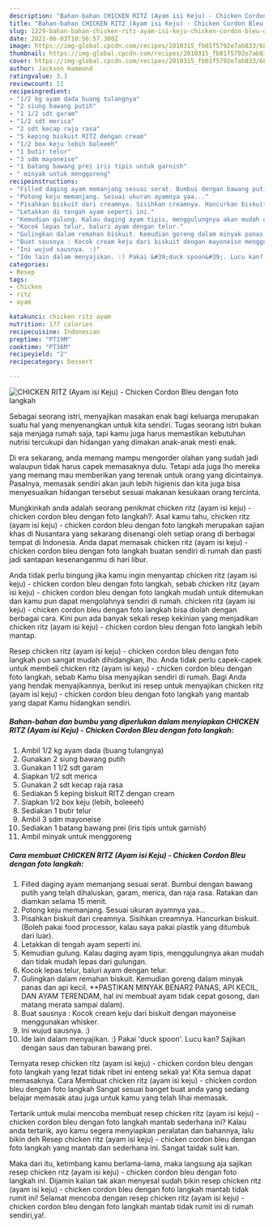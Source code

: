 ```yaml
---
description: "Bahan-bahan CHICKEN RITZ (Ayam isi Keju) - Chicken Cordon Bleu dengan foto langkah Sederhana dan Mudah Dibuat"
title: "Bahan-bahan CHICKEN RITZ (Ayam isi Keju) - Chicken Cordon Bleu dengan foto langkah Sederhana dan Mudah Dibuat"
slug: 1229-bahan-bahan-chicken-ritz-ayam-isi-keju-chicken-cordon-bleu-dengan-foto-langkah-sederhana-dan-mudah-dibuat
date: 2021-06-03T10:56:57.300Z
image: https://img-global.cpcdn.com/recipes/2010315_fb01f5792e7ab833/680x482cq70/chicken-ritz-ayam-isi-keju-chicken-cordon-bleu-dengan-foto-langkah-foto-resep-utama.jpg
thumbnail: https://img-global.cpcdn.com/recipes/2010315_fb01f5792e7ab833/680x482cq70/chicken-ritz-ayam-isi-keju-chicken-cordon-bleu-dengan-foto-langkah-foto-resep-utama.jpg
cover: https://img-global.cpcdn.com/recipes/2010315_fb01f5792e7ab833/680x482cq70/chicken-ritz-ayam-isi-keju-chicken-cordon-bleu-dengan-foto-langkah-foto-resep-utama.jpg
author: Jackson Hammond
ratingvalue: 3.1
reviewcount: 11
recipeingredient:
- "1/2 kg ayam dada buang tulangnya"
- "2 siung bawang putih"
- "1 1/2 sdt garam"
- "1/2 sdt merica"
- "2 sdt kecap raja rasa"
- "5 keping biskuit RITZ dengan cream"
- "1/2 box keju lebih boleeeh"
- "1 butir telur"
- "3 sdm mayoneise"
- "1 batang bawang prei iris tipis untuk garnish"
- " minyak untuk menggoreng"
recipeinstructions:
- "Filled daging ayam memanjang sesuai serat. Bumbui dengan bawang putih yang telah dihaluskan, garam, merica, dan raja rasa. Ratakan dan diamkan selama 15 menit."
- "Potong keju memanjang. Sesuai ukuran ayamnya yaa..."
- "Pisahkan biskuit dari creamnya. Sisihkan creamnya. Hancurkan biskuit. (Boleh pakai food processor, kalau saya pakai plastik yang ditumbuk dari luar)."
- "Letakkan di tengah ayam seperti ini."
- "Kemudian gulung. Kalau daging ayam tipis, menggulungnya akan mudah dan tidak mudah lepas dari gulungan."
- "Kocok lepas telur, baluri ayam dengan telur."
- "Gulingkan dalam remahan biskuit. Kemudian goreng dalam minyak panas dan api kecil. **PASTIKAN MINYAK BENAR2 PANAS, API KECIL, DAN AYAM TERENDAM, hal ini membuat ayam tidak cepat gosong, dan matang merata sampai dalam)."
- "Buat sausnya : Kocok cream keju dari biskuit dengan mayoneise menggunakan whisker."
- "Ini wujud sausnya. :)"
- "Ide lain dalam menyajikan. :) Pakai &#39;duck spoon&#39;. Lucu kan? Sajikan dengan saus dan taburan bawang prei."
categories:
- Resep
tags:
- chicken
- ritz
- ayam

katakunci: chicken ritz ayam 
nutrition: 177 calories
recipecuisine: Indonesian
preptime: "PT19M"
cooktime: "PT36M"
recipeyield: "2"
recipecategory: Dessert

---
```



![CHICKEN RITZ (Ayam isi Keju) - Chicken Cordon Bleu dengan foto langkah](https://img-global.cpcdn.com/recipes/2010315_fb01f5792e7ab833/680x482cq70/chicken-ritz-ayam-isi-keju-chicken-cordon-bleu-dengan-foto-langkah-foto-resep-utama.jpg)

Sebagai seorang istri, menyajikan masakan enak bagi keluarga merupakan suatu hal yang menyenangkan untuk kita sendiri. Tugas seorang istri bukan saja menjaga rumah saja, tapi kamu juga harus memastikan kebutuhan nutrisi tercukupi dan hidangan yang dimakan anak-anak mesti enak.

Di era  sekarang, anda memang mampu mengorder olahan yang sudah jadi walaupun tidak harus capek memasaknya dulu. Tetapi ada juga lho mereka yang memang mau memberikan yang terenak untuk orang yang dicintainya. Pasalnya, memasak sendiri akan jauh lebih higienis dan kita juga bisa menyesuaikan hidangan tersebut sesuai makanan kesukaan orang tercinta. 



Mungkinkah anda adalah seorang penikmat chicken ritz (ayam isi keju) - chicken cordon bleu dengan foto langkah?. Asal kamu tahu, chicken ritz (ayam isi keju) - chicken cordon bleu dengan foto langkah merupakan sajian khas di Nusantara yang sekarang disenangi oleh setiap orang di berbagai tempat di Indonesia. Anda dapat memasak chicken ritz (ayam isi keju) - chicken cordon bleu dengan foto langkah buatan sendiri di rumah dan pasti jadi santapan kesenanganmu di hari libur.

Anda tidak perlu bingung jika kamu ingin menyantap chicken ritz (ayam isi keju) - chicken cordon bleu dengan foto langkah, sebab chicken ritz (ayam isi keju) - chicken cordon bleu dengan foto langkah mudah untuk ditemukan dan kamu pun dapat mengolahnya sendiri di rumah. chicken ritz (ayam isi keju) - chicken cordon bleu dengan foto langkah bisa diolah dengan berbagai cara. Kini pun ada banyak sekali resep kekinian yang menjadikan chicken ritz (ayam isi keju) - chicken cordon bleu dengan foto langkah lebih mantap.

Resep chicken ritz (ayam isi keju) - chicken cordon bleu dengan foto langkah pun sangat mudah dihidangkan, lho. Anda tidak perlu capek-capek untuk membeli chicken ritz (ayam isi keju) - chicken cordon bleu dengan foto langkah, sebab Kamu bisa menyajikan sendiri di rumah. Bagi Anda yang hendak menyajikannya, berikut ini resep untuk menyajikan chicken ritz (ayam isi keju) - chicken cordon bleu dengan foto langkah yang mantab yang dapat Kamu hidangkan sendiri.

<!--inarticleads1-->

##### Bahan-bahan dan bumbu yang diperlukan dalam menyiapkan CHICKEN RITZ (Ayam isi Keju) - Chicken Cordon Bleu dengan foto langkah:

1. Ambil 1/2 kg ayam dada (buang tulangnya)
1. Gunakan 2 siung bawang putih
1. Gunakan 1 1/2 sdt garam
1. Siapkan 1/2 sdt merica
1. Gunakan 2 sdt kecap raja rasa
1. Sediakan 5 keping biskuit RITZ dengan cream
1. Siapkan 1/2 box keju (lebih, boleeeh)
1. Sediakan 1 butir telur
1. Ambil 3 sdm mayoneise
1. Sediakan 1 batang bawang prei (iris tipis untuk garnish)
1. Ambil  minyak untuk menggoreng




<!--inarticleads2-->

##### Cara membuat CHICKEN RITZ (Ayam isi Keju) - Chicken Cordon Bleu dengan foto langkah:

1. Filled daging ayam memanjang sesuai serat. Bumbui dengan bawang putih yang telah dihaluskan, garam, merica, dan raja rasa. Ratakan dan diamkan selama 15 menit.
1. Potong keju memanjang. Sesuai ukuran ayamnya yaa...
1. Pisahkan biskuit dari creamnya. Sisihkan creamnya. Hancurkan biskuit. (Boleh pakai food processor, kalau saya pakai plastik yang ditumbuk dari luar).
1. Letakkan di tengah ayam seperti ini.
1. Kemudian gulung. Kalau daging ayam tipis, menggulungnya akan mudah dan tidak mudah lepas dari gulungan.
1. Kocok lepas telur, baluri ayam dengan telur.
1. Gulingkan dalam remahan biskuit. Kemudian goreng dalam minyak panas dan api kecil. **PASTIKAN MINYAK BENAR2 PANAS, API KECIL, DAN AYAM TERENDAM, hal ini membuat ayam tidak cepat gosong, dan matang merata sampai dalam).
1. Buat sausnya : Kocok cream keju dari biskuit dengan mayoneise menggunakan whisker.
1. Ini wujud sausnya. :)
1. Ide lain dalam menyajikan. :) Pakai &#39;duck spoon&#39;. Lucu kan? Sajikan dengan saus dan taburan bawang prei.




Ternyata resep chicken ritz (ayam isi keju) - chicken cordon bleu dengan foto langkah yang lezat tidak ribet ini enteng sekali ya! Kita semua dapat memasaknya. Cara Membuat chicken ritz (ayam isi keju) - chicken cordon bleu dengan foto langkah Sangat sesuai banget buat anda yang sedang belajar memasak atau juga untuk kamu yang telah lihai memasak.

Tertarik untuk mulai mencoba membuat resep chicken ritz (ayam isi keju) - chicken cordon bleu dengan foto langkah mantab sederhana ini? Kalau anda tertarik, ayo kamu segera menyiapkan peralatan dan bahannya, lalu bikin deh Resep chicken ritz (ayam isi keju) - chicken cordon bleu dengan foto langkah yang mantab dan sederhana ini. Sangat taidak sulit kan. 

Maka dari itu, ketimbang kamu berlama-lama, maka langsung aja sajikan resep chicken ritz (ayam isi keju) - chicken cordon bleu dengan foto langkah ini. Dijamin kalian tak akan menyesal sudah bikin resep chicken ritz (ayam isi keju) - chicken cordon bleu dengan foto langkah mantab tidak rumit ini! Selamat mencoba dengan resep chicken ritz (ayam isi keju) - chicken cordon bleu dengan foto langkah mantab tidak rumit ini di rumah sendiri,ya!.

